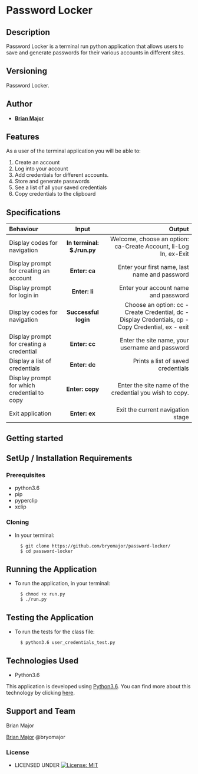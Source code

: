 # Password Locker


## Description
Password Locker is a terminal run python application that allows users to save and generate passwords for their various accounts in different sites.


## Versioning

Password Locker.

## Author


* [**Brian Major**](https://github.com/bryomajor)

## Features


As a user of the terminal application you will be able to:

1. Create an account
2. Log into your account
3. Add credentials for different accounts.
4. Store and generate passwords
5. See a list of all your saved credentials
6. Copy credentials to the clipboard

## Specifications
| Behaviour | Input | Output |
| :---------------- | :---------------: | ------------------: |
| Display codes for navigation | **In terminal: $./run.py** | Welcome, choose an option: ca-Create Account, li-Log In, ex-Exit |
| Display prompt for creating an account | **Enter: ca** | Enter your first name, last name and password |
| Display prompt for login in | **Enter: li** | Enter your account name and password |
| Display codes for navigation | **Successful login** | Choose an option: cc - Create Credential, dc - Display Credentials, cp - Copy Credential, ex - exit |
| Display prompt for creating a credential | **Enter: cc** | Enter the site name, your username and password |
| Display a list of credentials | **Enter: dc** | Prints a list of saved credentials |
| Display prompt for which credential to copy | **Enter: copy** | Enter the site name of the credential you wish to copy. |
| Exit application | **Enter: ex** | Exit the current navigation stage |


## Getting started

## SetUp / Installation Requirements
### Prerequisites
* python3.6
* pip
* pyperclip
* xclip

### Cloning
* In your terminal:
        
        $ git clone https://github.com/bryomajor/password-locker/
        $ cd password-locker

## Running the Application
* To run the application, in your terminal:

        $ chmod +x run.py
        $ ./run.py
        
## Testing the Application
* To run the tests for the class file:

        $ python3.6 user_credentials_test.py
        
## Technologies Used
* Python3.6

This application is developed using [Python3.6](https://www.python.org/doc/). You can find more about this technology by clicking [here](https://www.python.org/doc/).


## Support and Team
Brian Major


[Brian Major](https://slack.com/intl/en-ke/)  @bryomajor


### License

* LICENSED UNDER  [![License: MIT](https://img.shields.io/badge/License-MIT-yellow.svg)](license/MIT)